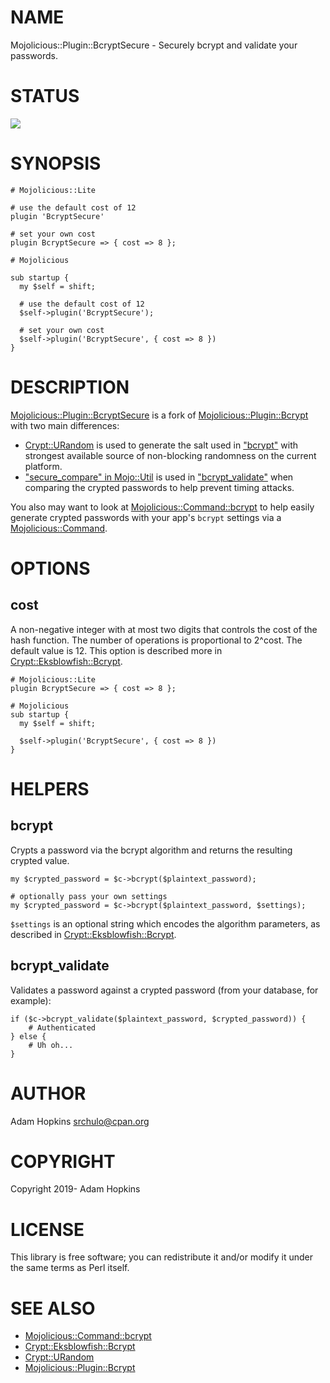 # NAME

Mojolicious::Plugin::BcryptSecure - Securely bcrypt and validate your passwords.

# STATUS

<div>
    <a href="https://travis-ci.org/srchulo/Mojolicious-Plugin-BcryptSecure"><img src="https://travis-ci.org/srchulo/Mojolicious-Plugin-BcryptSecure.svg?branch=master"></a>
</div>

# SYNOPSIS

    # Mojolicious::Lite

    # use the default cost of 12
    plugin 'BcryptSecure'

    # set your own cost
    plugin BcryptSecure => { cost => 8 };

    # Mojolicious

    sub startup {
      my $self = shift;

      # use the default cost of 12
      $self->plugin('BcryptSecure');

      # set your own cost
      $self->plugin('BcryptSecure', { cost => 8 })
    }

# DESCRIPTION

[Mojolicious::Plugin::BcryptSecure](https://metacpan.org/pod/Mojolicious::Plugin::BcryptSecure) is a fork of [Mojolicious::Plugin::Bcrypt](https://metacpan.org/pod/Mojolicious::Plugin::Bcrypt) with two main differences:

- [Crypt::URandom](https://metacpan.org/pod/Crypt::URandom) is used to generate the salt used in ["bcrypt"](#bcrypt) with strongest available source of non-blocking randomness on the current platform.
- ["secure\_compare" in Mojo::Util](https://metacpan.org/pod/Mojo::Util#secure_compare) is used in ["bcrypt\_validate"](#bcrypt_validate) when comparing the crypted passwords to
help prevent timing attacks.

You also may want to look at [Mojolicious::Command::bcrypt](https://metacpan.org/pod/Mojolicious::Command::bcrypt) to help easily generate crypted passwords
with your app's `bcrypt` settings via a [Mojolicious::Command](https://metacpan.org/pod/Mojolicious::Command).

# OPTIONS

## cost

A non-negative integer with at most two digits that controls the cost of the hash function.
The number of operations is proportional to 2^cost. The default value is 12.
This option is described more in [Crypt::Eksblowfish::Bcrypt](https://metacpan.org/pod/Crypt::Eksblowfish::Bcrypt).

    # Mojolicious::Lite
    plugin BcryptSecure => { cost => 8 };

    # Mojolicious
    sub startup {
      my $self = shift;

      $self->plugin('BcryptSecure', { cost => 8 })
    }

# HELPERS

## bcrypt

Crypts a password via the bcrypt algorithm and returns the resulting crypted value.

    my $crypted_password = $c->bcrypt($plaintext_password);

    # optionally pass your own settings
    my $crypted_password = $c->bcrypt($plaintext_password, $settings);

`$settings` is an optional string which encodes the algorithm parameters, as described in [Crypt::Eksblowfish::Bcrypt](https://metacpan.org/pod/Crypt::Eksblowfish::Bcrypt).

## bcrypt\_validate

Validates a password against a crypted password (from your database, for example):

    if ($c->bcrypt_validate($plaintext_password, $crypted_password)) {
        # Authenticated
    } else {
        # Uh oh...
    }

# AUTHOR

Adam Hopkins <srchulo@cpan.org>

# COPYRIGHT

Copyright 2019- Adam Hopkins

# LICENSE

This library is free software; you can redistribute it and/or modify
it under the same terms as Perl itself.

# SEE ALSO

- [Mojolicious::Command::bcrypt](https://metacpan.org/pod/Mojolicious::Command::bcrypt)
- [Crypt::Eksblowfish::Bcrypt](https://metacpan.org/pod/Crypt::Eksblowfish::Bcrypt)
- [Crypt::URandom](https://metacpan.org/pod/Crypt::URandom)
- [Mojolicious::Plugin::Bcrypt](https://metacpan.org/pod/Mojolicious::Plugin::Bcrypt)
